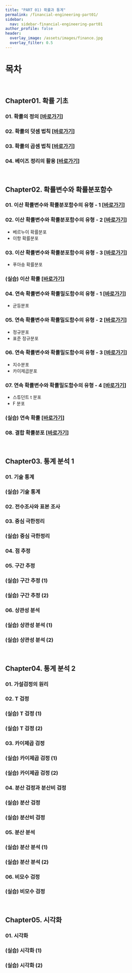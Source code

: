 ```yaml
---
title: "PART 01) 확률과 통계"
permalink: /financial-engineering-part01/
sidebar:
  nav: sidebar-financial-engineering-part01
author_profile: false
header:
  overlay_image: /assets/images/finance.jpg
  overlay_filter: 0.5
---
```

# 목차

<br>

## Chapter01. 확률 기초

### 01. 확률의 정의 \[[바로가기](/financialengineering/FE-quant-FE-part01-ch01-01/)\]

### 02. 확률의 덧셈 법칙 \[[바로가기](/financialengineering/FE-quant-FE-part01-ch01-02/)\]

### 03. 확률의 곱셈 법칙 \[[바로가기](/financialengineering/FE-quant-FE-part01-ch01-03/)\]

### 04. 베이즈 정리의 활용 \[[바로가기](/financialengineering/FE-quant-FE-part01-ch01-04/)\]

<br>

## Chapter02. 확률변수와 확률분포함수

### 01. 이산 확률변수와 확률분포함수의 유형 - 1 \[[바로가기](/financialengineering/FE-quant-FE-part01-ch02-01/)\]

### 02. 이산 확률변수와 확률분포함수의 유형 - 2 \[[바로가기](/financialengineering/FE-quant-FE-part01-ch02-02/)\]

- 베르누이 확률분포
- 이항 확률분포

### 03. 이산 확률변수와 확률분포함수의 유형 - 3 \[[바로가기](/financialengineering/FE-quant-FE-part01-ch02-03/)\]

- 푸아송 확률분포

### (실습) 이산 확률 \[[바로가기](/financialengineering/FE-quant-FE-part01-ch02-p1/)\]

### 04. 연속 확률변수와 확률밀도함수의 유형 - 1 \[[바로가기](/financialengineering/FE-quant-FE-part01-ch02-04/)\]

- 균등분포

### 05. 연속 확률변수와 확률밀도함수의 유형 - 2 \[[바로가기](/financialengineering/FE-quant-FE-part01-ch02-05/)\]

- 정규분포
- 표준 정규분포

### 06. 연속 확률변수와 확률밀도함수의 유형 - 3 \[[바로가기](/financialengineering/FE-quant-FE-part01-ch02-06/)\]

- 지수분포
- 카이제곱분포

### 07. 연속 확률변수와 확률밀도함수의 유형 - 4 \[[바로가기](/financialengineering/FE-quant-FE-part01-ch02-07/)\]

- 스튜던트 t 분포
- F 분포

### (실습) 연속 확률 \[[바로가기](/financialengineering/FE-quant-FE-part01-ch02-p2/)\]

### 08. 결합 확률분포 \[[바로가기](/financialengineering/FE-quant-FE-part01-ch02-08/)\]

<br>

## Chapter03. 통계 분석 1

### 01. 기술 통계

### (실습) 기술 통계

### 02. 전수조사와 표본 조사

### 03. 중심 극한정리

### (실습) 중심 극한정리

### 04. 점 추정

### 05. 구간 추정

### (실습) 구간 추정 (1)

### (실습) 구간 추정 (2)

### 06. 상관성 분석

### (실습) 상관성 분석 (1)

### (실습) 상관성 분석 (2)

<br>

## Chapter04. 통계 분석 2

### 01. 가설검정의 원리

### 02. T 검정

### (실습) T 검정 (1)

### (실습) T 검정 (2)

### 03. 카이제곱 검정

### (실습) 카이제곱 검정 (1)

### (실습) 카이제곱 검정 (2)

### 04. 분산 검정과 분산비 검정

### (실습) 분산 검정

### (실습) 분산비 검정

### 05. 분산 분석

### (실습) 분산 분석 (1)

### (실습) 분산 분석 (2)

### 06. 비모수 검정

### (실습) 비모수 검정

<br>

## Chapter05. 시각화

### 01. 시각화

### (실습) 시각화 (1)

### (실습) 시각화 (2)
